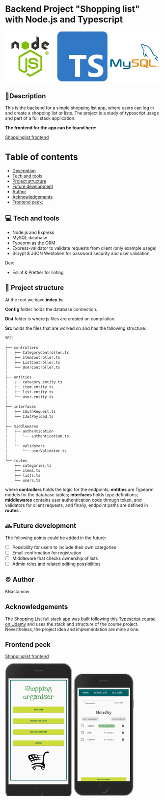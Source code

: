 # Backend Project "Shopping list" with Node.js and Typescript

![logos](./readme/logoback.png)

## 📜Description 

This is the backend for a simple shopping list app, where users can log in and create a shopping list or lists. 
The project is a study of typescript usage and part of a full stack application. 

**The frontend for the app can be found here:**

[Shoppinglist frontend](https://github.com/kbastamow/Shoppinglist_front_Typescript)

# Table of contents

- [Description](#description)
- [Tech and tools](#-tech-and-tools)
- [Project structure](#-project-structure)
- [Future development](#-future-development)
- [Author](#-author)
- [Acknowledgements](#acknowledgements)
- [Frontend peek:](#frontend-peek)

## 💻 Tech and tools 

- Node.js and Express
- MySQL database
- Typeorm as the ORM
- Express-validator to validate requests from client (only example usage)
- Bcrypt & JSON Webtoken for password security and user validation

Dev:
- Eslint & Prettier for linting

## 🌵 Project structure 
At the root we have **index.ts**.

**Config** folder holds the database connection.

**Dist** folder is where js files are created on compilation.

**Src** holds the files that are worked on and has the following structure:

    SRC: 

    ├── controllers 
    │   ├── CategoryController.ts 
    │   ├── ItemController.ts 
    │   ├── ListController.ts 
    │   └── UserController.ts 
    │
    ├── entities 
    │   ├── category.entity.ts 
    │   ├── item.entity.ts 
    │   ├── list.entity.ts 
    │   └── user.entity.ts 
    │
    ├── interfaces 
    │   ├── IAuthRequest.ts 
    │   └── IJwtPayload.ts 
    │ 
    ├── middlewares 
    │   ├── authentication 
    │   │   └── authentication.ts 
    │   │
    │   └── validators 
    │       └── userValidator.ts 
    │
    └── routes
        ├── categories.ts
        ├── items.ts
        ├── lists.ts
        └── users.ts

where **controllers** holds the logic for the endpoints; **entities** are Typeorm models for the database tables; **interfaces** holds type definitions; **middlewares** contains user authentication code through token, and validators for client requests; and finally, endpoint paths are defined in **routes** .

## 🔜 Future development 
The following points could be added in the future:

- [ ] Possibility for users to include their own categories
- [ ] Email confirmation for registration
- [ ] Middleware that checks ownership of lists
- [ ] Admin roles and related editing possibilities 

## ©️ Author
KBastamow

## Acknowledgements

The Shopping List full stack app was built following this [Typescript course on Udemy](https://www.udemy.com/course/typescript-course/) and uses the stack and structure of the course project. Nevertheless, the project idea and implementation are mine alone. 

## Frontend peek 
[Shoppinglist frontend](https://github.com/kbastamow/Shoppinglist_front_Typescript)

![frontend](./readme/home.png)
![frontend2](./readme/listpage.png)
